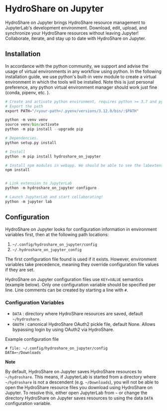 # HydroShare on Jupyter

HydroShare on Jupyter brings HydroShare resource management to JupyterLab's development environment.
Download, edit, upload, and synchronize your HydroShare resources without leaving Jupyter!
Collaborate, iterate, and stay up to date with HydroShare on Jupyter.

## Installation

In accordance with the python community, we support and advise the usage of virtual environments in
any workflow using python. In the following installation guide, we use python's built-in venv module
to create a virtual environment in which the tools will be installed. Note this is just personal
preference, any python virtual environment manager should work just fine (conda, pipenv, etc. ).


```python
# Create and activate python environment, requires python >= 3.7 and python <= 3.12
# Export the path
export PATH="/<your-path>/.pyenv/versions/3.12.0/bin/:$PATH"

python -m venv venv
source venv/bin/activate
python -m pip install --upgrade pip

# Dependencies.
python setup.py install 

# Install
python -m pip install hydroshare_on_jupyter

# Install npm modules in webapp. We should be able to see the labextension directory created under hydroshare_on_jupyter dir.
npm install


# Link extension to JupyterLab
python -m hydroshare_on_jupyter configure

# Launch JupyterLab and start collaborating!
python -m jupyter lab
```

## Configuration


HydroShare on Jupyter looks for configuration information in environment variables first, then at
the following path locations:

1. `~/.config/hydroshare_on_jupyter/config`
2. `~/.hydroshare_on_jupyter_config`

The first configuration file found is used if it exists. However, environment variables take
precedence, meaning they override configuration file values if they are set.

HydroShare on Jupyter configuration files use `KEY=VALUE` semantics (example below). Only one
configuration variable should be specified per line. Line comments can be created by starting a line
with `#`.

### Configuration Variables

- `DATA` : directory where HydroShare resources are saved, default `~/hydroshare`.
- `OAUTH` : canonical HydroShare OAuth2 pickle file, default None. Allows bypassing login by using OAuth2 via HydroShare.

Example configuration file

```shell
# file: ~/.config/hydroshare_on_jupyter/config
DATA=~/Downloads
```

**Note**

By default, HydroShare on Jupyter saves HydroShare resources to `~/hydroshare`. This means, if
JupyterLab is started from a directory where `~/hydroshare` is not a descendent (e.g.
`~/Downloads`), you will not be able to open the HydroShare resource files you download using
HydroShare on Jupyter. To resolve this, either open JupyterLab from `~` or change the directory
HydroShare on Jupyter saves resources to using the data `DATA` configuration variable.
